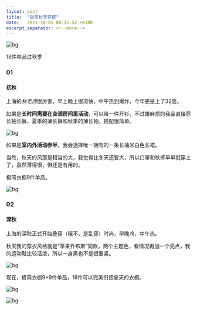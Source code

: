 ```yaml
---
layout: post
title:  "极简秋季穿搭"
date:   2021-10-05 00:15:52 +0100
excerpt_separator: <!--more-->
---
```

![bg](https://blog.dosth.cool/assets/img/9.png)

<!--more-->

18件单品过秋季


### 01

#### 初秋

上海的*秋老虎*很厉害，早上晚上很凉快，中午热到爆炸，今年更是上了32度。

如果是**长时间需要在空调房间里活动**，可以带一件开衫，不过嫌麻烦的我会直接穿长袖长裤，夏季的薄长裤和秋季的薄长袖，搭配很简单。

![bg](https://blog.dosth.cool/assets/img/9-1.jpeg)

如果是**室内外活动参半**，我会选择唯一拥有的一条长袖米白色长裙。

当然，秋天的风那是相当的大，我觉得比冬天还要大，所以口罩和秋裤早早就穿上了，虽然薄得很，但还是有用的。

极简衣橱9件单品。

![bg](https://blog.dosth.cool/assets/img/9-2.jpeg)


### 02

#### 深秋

上海的深秋正式开始叠穿（哦不，是乱穿）时尚，早晚冷，中午热。

秋天我的穿衣风格就是“苹果乔布斯”同款，两个主题色，看情况再加一个亮点，我的运动鞋比较活泼，所以一身黑也不是很要紧。

![bg](https://blog.dosth.cool/assets/img/9-3.jpeg)

现在，极简衣橱9+9件单品，18件可以完美衔接夏天的衣橱。

![bg](https://blog.dosth.cool/assets/img/9-4.jpeg)


![bg](https://blog.dosth.cool/assets/img/end.png)
